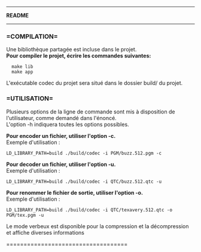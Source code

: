**********
**README**
**********

### =COMPILATION=   
Une bibliothèque partagée est incluse dans le projet.  
**Pour compiler le projet, écrire les commandes suivantes:**  
```
  make lib
  make app
```

L'exécutable codec du projet sera situé dans le dossier build/ du projet.

### =UTILISATION=  
Plusieurs options de la ligne de commande sont mis à disposition de l'utilisateur, comme demandé dans l'énoncé.  
L'option -h indiquera toutes les options possibles.  

**Pour encoder un fichier, utiliser l'option -c.**  
Exemple d'utilisation :  
```
LD_LIBRARY_PATH=build ./build/codec -i PGM/buzz.512.pgm -c
```

**Pour decoder un fichier, utiliser l'option -u.**  
Exemple d'utilisation :  
```
LD_LIBRARY_PATH=build ./build/codec -i QTC/buzz.512.qtc -u  
```

**Pour renommer le fichier de sortie, utiliser l'option -o.**  
Exemple d'utilisation :  
```
LD_LIBRARY_PATH=build ./build/codec -i QTC/texavery.512.qtc -o PGM/tex.pgm -u  
```

Le mode verbeux est disponible pour la compression et la décompression et affiche diverses informations  

===================================
